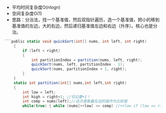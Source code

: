 -   平均时间复杂度O(nlogn)
-   空间复杂度O(1)
-   思路：分治法，找一个基准值，然后双指针遍历，选一个基准值，把小的移到基准值的左边，大的右边，然后递归基准值左边和右边（升序）。核心也是分治。

```C#
```public static void quickSort(int[] nums, int left, int right) 
	{ 
		if (left < right) 
		{ 
			int partitionIndex = partition(nums, left, right);
			quickSort(nums, left, partitionIndex - 1);
			quickSort(nums, partitionIndex + 1, right);
	    } 
	} 
	static int partition(int[] nums,int left,int right) 
	{ 
		int low = left; 
		int high = right+1; //切记要+1！ 
		int comp = nums[left];//这次是取最左边的值作为比较值 
		while(true) { while (nums[++low] <= comp) //++low if (low == right)//终止条件是走到尽头 break; while (nums[--high] > comp) //--high，不能用high++否则会少计算一个元素 if (high == left) break; if (low >= high)//两个完成交叉则停止 break; Swap(nums, low, high);//low停在比comp值大的元素上，high停在比comp值小的元素上，两者交换。 } Swap(nums, left, high); //！！！切记要换high 因为low和high可能刚好相等，但也可能完成交错，使得low=9,high=8之类的。 return high; }
   ```
